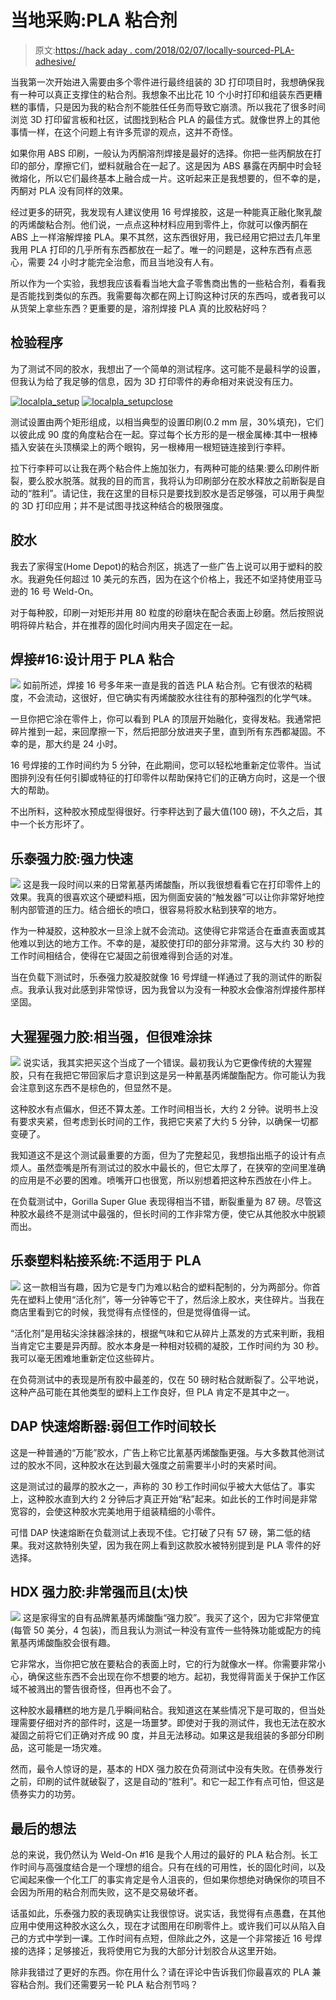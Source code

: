 # 当地采购:PLA 粘合剂

> 原文:[https://hack aday . com/2018/02/07/locally-sourced-PLA-adhesive/](https://hackaday.com/2018/02/07/locally-sourced-pla-adhesive/)

当我第一次开始进入需要由多个零件进行最终组装的 3D 打印项目时，我想确保我有一种可以真正支撑住的粘合剂。我想象不出比花 10 个小时打印和组装东西更糟糕的事情，只是因为我的粘合剂不能胜任任务而导致它崩溃。所以我花了很多时间浏览 3D 打印留言板和社区，试图找到粘合 PLA 的最佳方式。就像世界上的其他事情一样，在这个问题上有许多荒谬的观点，这并不奇怪。

如果你用 ABS 印刷，一般认为丙酮溶剂焊接是最好的选择。你把一些丙酮放在打印的部分，摩擦它们，塑料就融合在一起了。这是因为 ABS 暴露在丙酮中时会轻微熔化，所以它们最终基本上融合成一片。这听起来正是我想要的，但不幸的是，丙酮对 PLA 没有同样的效果。

经过更多的研究，我发现有人建议使用 16 号焊接胶，这是一种能真正融化聚乳酸的丙烯酸粘合剂。他们说，一点点这种材料应用到零件上，你就可以像丙酮在 ABS 上一样溶解焊接 PLA。果不其然，这东西很好用，我已经用它把过去几年里我用 PLA 打印的几乎所有东西都放在一起了。唯一的问题是，这种东西有点恶心，需要 24 小时才能完全治愈，而且当地没有人有。

所以作为一个实验，我想我应该看看当地大盒子零售商出售的一些粘合剂，看看我是否能找到类似的东西。我需要每次都在网上订购这种讨厌的东西吗，或者我可以从货架上拿些东西？更重要的是，溶剂焊接 PLA 真的比胶粘好吗？

## 检验程序

为了测试不同的胶水，我想出了一个简单的测试程序。这可能不是最科学的设置，但我认为给了我足够的信息，因为 3D 打印零件的寿命相对来说没有压力。

 [![localpla_setup](../Images/4e62001385613fb614312c2438df0da8.png "localpla_setup")](https://i0.wp.com/hackaday.com/wp-content/uploads/2018/01/localpla_setup2.jpg?ssl=1)  [![localpla_setupclose](../Images/a6c7a536a6b4445ea1cb9d5781d7f6f3.png "localpla_setupclose")](https://i0.wp.com/hackaday.com/wp-content/uploads/2018/01/localpla_setupclose.jpg?ssl=1) 

测试设置由两个矩形组成，以相当典型的设置印刷(0.2 mm 层，30%填充)，它们以彼此成 90 度的角度粘合在一起。穿过每个长方形的是一根金属棒:其中一根棒插入安装在头顶横梁上的两个眼钩，另一根棒用一根短链连接到行李秤。

拉下行李秤可以让我在两个粘合件上施加张力，有两种可能的结果:要么印刷件断裂，要么胶水脱落。就我的目的而言，我将认为印刷部分在胶水释放之前断裂是自动的“胜利”。请记住，我在这里的目标只是要找到胶水是否足够强，可以用于典型的 3D 打印应用；并不是试图寻找这种结合的极限强度。

## 胶水

我去了家得宝(Home Depot)的粘合剂区，挑选了一些广告上说可以用于塑料的胶水。我避免任何超过 10 美元的东西，因为在这个价格上，我还不如坚持使用亚马逊的 16 号 Weld-On。

对于每种胶，印刷一对矩形并用 80 粒度的砂磨块在配合表面上砂磨。然后按照说明将碎片粘合，并在推荐的固化时间内用夹子固定在一起。

## 焊接#16:设计用于 PLA 粘合

[![](../Images/8f611d8aad38068a66fe4845bf3df684.png)](https://hackaday.com/wp-content/uploads/2018/01/localpla_162.jpg) 如前所述，焊接 16 号多年来一直是我的首选 PLA 粘合剂。它有很浓的粘稠度，不会流动，这很好，但它确实有丙烯酸胶水往往有的那种强烈的化学气味。

一旦你把它涂在零件上，你可以看到 PLA 的顶层开始融化，变得发粘。我通常把碎片推到一起，来回摩擦一下，然后把部分放进夹子里，直到所有东西都凝固。不幸的是，那大约是 24 小时。

16 号焊接的工作时间约为 5 分钟，在此期间，您可以轻松地重新定位零件。当试图排列没有任何引脚或特征的打印零件以帮助保持它们的正确方向时，这是一个很大的帮助。

不出所料，这种胶水预成型得很好。行李秤达到了最大值(100 磅)，不久之后，其中一个长方形坏了。

## 乐泰强力胶:强力快速

[![](../Images/c954b88738691f646d7666a620221bca.png)](https://hackaday.com/wp-content/uploads/2018/01/localpla_gel.jpg) 这是我一段时间以来的日常氰基丙烯酸酯，所以我很想看看它在打印零件上的效果。我真的很喜欢这个硬塑料瓶，因为侧面安装的“触发器”可以让你非常好地控制内部管道的压力。结合细长的喷口，很容易将胶水粘到狭窄的地方。

作为一种凝胶，这种胶水一旦涂上就不会流动。这使得它非常适合在垂直表面或其他难以到达的地方工作。不幸的是，凝胶使打印的部分非常滑。这与大约 30 秒的工作时间相结合，使得在它凝固之前很难得到合适的对准。

当在负载下测试时，乐泰强力胶凝胶就像 16 号焊缝一样通过了我的测试件的断裂点。我承认我对此感到非常惊讶，因为我曾以为没有一种胶水会像溶剂焊接件那样坚固。

## 大猩猩强力胶:相当强，但很难涂抹

[![](../Images/f44bfdad991a949b93038c5910bb2c42.png)](https://hackaday.com/wp-content/uploads/2018/01/localpla_gorilla.jpg) 说实话，我其实把买这个当成了一个错误。最初我认为它更像传统的大猩猩胶，只有在我把它带回家后才意识到这是另一种氰基丙烯酸酯配方。你可能认为我会注意到这东西不是棕色的，但显然不是。

这种胶水有点偏水，但还不算太差。工作时间相当长，大约 2 分钟。说明书上没有要求夹紧，但考虑到长时间的工作，我把它夹紧了大约 5 分钟，以确保一切都变硬了。

我知道这不是这个测试最重要的方面，但为了完整起见，我想指出瓶子的设计有点烦人。虽然壶嘴是所有测试过的胶水中最长的，但它太厚了，在狭窄的空间里准确的应用是不必要的困难。喷嘴开口也很宽，所以别想着把这种东西放在小件上。

在负载测试中，Gorilla Super Glue 表现得相当不错，断裂重量为 87 磅。尽管这种胶水最终不是测试中最强的，但长时间的工作非常方便，使它从其他胶水中脱颖而出。

## 乐泰塑料粘接系统:不适用于 PLA

[![](../Images/dc351e06c019f8e3ad632daac109400e.png)](https://hackaday.com/wp-content/uploads/2018/01/localpla_plasbond.jpg) 这一款相当有趣，因为它是专门为难以粘合的塑料配制的，分为两部分。你首先在塑料上使用“活化剂”，等一分钟等它干了，然后涂上胶水，夹住碎片。当我在商店里看到它的时候，我觉得有点怪怪的，但是觉得值得一试。

“活化剂”是用毡尖涂抹器涂抹的，根据气味和它从碎片上蒸发的方式来判断，我相当肯定它主要是异丙醇。胶水本身是一种相对较稠的凝胶，工作时间约为 30 秒。我可以毫无困难地重新定位这些碎片。

在负荷测试中的表现是所有胶中最差的，仅在 50 磅时粘合就断裂了。公平地说，这种产品可能在其他类型的塑料上工作良好，但 PLA 肯定不是其中之一。

## DAP 快速熔断器:弱但工作时间较长

这是一种普通的“万能”胶水，广告上称它比氰基丙烯酸酯更强。与大多数其他测试过的胶水不同，这种胶水在达到最大强度之前需要半小时的夹紧时间。

这是测试过的最厚的胶水之一，声称的 30 秒工作时间似乎被大大低估了。事实上，这种胶水直到大约 2 分钟后才真正开始“粘”起来。如此长的工作时间是非常宽容的，会使这种胶水完美地用于组装精细的小零件。

可惜 DAP 快速熔断在负载测试上表现不佳。它打破了只有 57 磅，第二低的结果。我对这款特别失望，因为我在网上看到这款胶水被特别提到是 PLA 零件的好选择。

## HDX 强力胶:非常强而且(太)快

[![](../Images/5bde986f13ed1d91d9c4e4245934556f.png)](https://hackaday.com/wp-content/uploads/2018/01/localpla_hdx.jpg) 这是家得宝的自有品牌氰基丙烯酸酯“强力胶”。我买了这个，因为它非常便宜(每管 50 美分，4 包装)，而且我认为测试一种没有宣传一些特殊功能或配方的纯氰基丙烯酸酯胶会很有趣。

它非常水，当你把它放在要粘合的表面上时，它的行为就像水一样。你需要非常小心，确保这些东西不会出现在你不想要的地方。起初，我觉得背面关于保护工作区域不被溅出的警告很奇怪，但再也不会了。

这种胶水最糟糕的地方是几乎瞬间粘合。我知道这在某些情况下是可取的，但当处理需要仔细对齐的部件时，这是一场噩梦。即使对于我的测试件，我也无法在胶水凝固之前将它们正确对齐成 90 度，并且无法移动。如果这是我组装的多部分印刷品，这可能是一场灾难。

然而，最令人惊讶的是，基本的 HDX 强力胶在负荷测试中没有失败。在债券发行之前，印刷的试件就破裂了，这是自动的“胜利”。和它一起工作有点可怕，但这是债券实力的功劳。

## 最后的想法

总的来说，我仍然认为 Weld-On #16 是我个人用过的最好的 PLA 粘合剂。长工作时间与高强度结合是一个理想的组合。只有在线的可用性，长的固化时间，以及它闻起来像一个化工厂的事实肯定是令人沮丧的，但如果你想绝对确保你的项目不会因为所用的粘合剂而失败，这不是交易破坏者。

话虽如此，乐泰强力胶的表现确实让我很惊讶。说实话，我觉得有点愚蠢，在其他应用中使用这种胶水这么久，现在才试图用在印刷零件上。或许我们可以从陷入自己的方式中学到一课。工作时间有点短，但除此之外，这是一个非常接近 16 号焊接的选择；足够接近，我将使用它为我的大部分计划胶合从这里开始。

除非我错过了更好的东西。你在用什么？请在评论中告诉我们你最喜欢的 PLA 兼容粘合剂。我们还需要另一轮 PLA 粘合剂节吗？